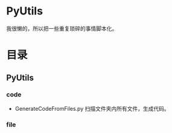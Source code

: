 # PyUtils
我很懒的，所以把一些重复琐碎的事情脚本化。

# 目录
## PyUtils

### code
- GenerateCodeFromFiles.py  扫描文件夹内所有文件，生成代码。

### file
